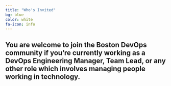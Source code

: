 ```yaml
---
title: "Who's Invited"
bg: blue
color: white
fa-icon: info
---
```


## You are welcome to join the Boston DevOps community if you’re currently working as a DevOps Engineering Manager, Team Lead, or any other role which involves managing people working in technology.
